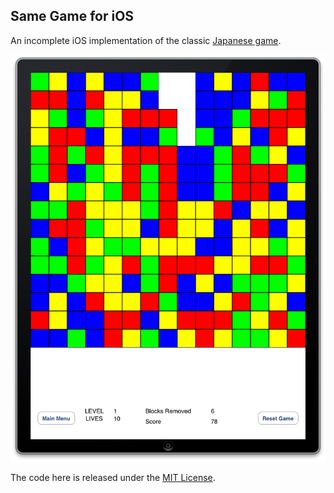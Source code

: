 Same Game for iOS
-----------------

An incomplete iOS implementation of the classic [Japanese game](http://en.wikipedia.org/wiki/SameGame).

![Screenshot of Gameplay](/screenshot.png)

The code here is released under the [MIT License](http://opensource.org/licenses/mit-license.php).
